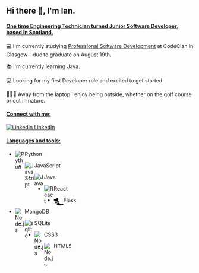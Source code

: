 ## Hi there 👋, I'm Ian.

#### <ins>One time Engineering Technician turned Junior Software Developer, based in Scotland.</ins>

💻 I'm currently studying [Professional Software Development](https://codeclan.com/courses/professional-software-development/) at CodeClan in Glasgow - due to graduate on August 19th.

📚 I'm currently learning Java.

💻 Looking for my first Developer role and excited to get started.

🏌🏽‍♂️ Away from the laptop i enjoy being outside, whether on the golf course or out in nature.


#### <ins>Connect with me:</ins>
[![Linkedin](https://i.stack.imgur.com/gVE0j.png) LinkedIn](https://www.linkedin.com/in/ian-wlodarczyk)
&nbsp;




#### <ins>Languages and tools:</ins>
 * <img align="left" alt="Python" width="26px" src="https://raw.githubusercontent.com/jmnote/z-icons/master/svg/python.svg"/> Python
 
 * <img align="left" alt="JavaScript" width="26px" src="https://raw.githubusercontent.com/jmnote/z-icons/master/svg/javascript.svg"/> JavaScript
 
 * <img align="left" alt="Java" width="26px" src="https://raw.githubusercontent.com/jmnote/z-icons/master/svg/java.svg"/> Java

 * <img align="left" alt="React" width="26px" src="https://user-images.githubusercontent.com/102290897/182042458-8b7b356b-22f6-41c9-900c-dd57b7710b10.png"/> React

 * <img align="left" alt="Flask" width="26px" src="https://raw.githubusercontent.com/simple-icons/simple-icons/22dcd449cefa00d7b7f22984d16c480276b417a4/icons/flask.svg"/> Flask
 * <img align="left" alt="Node.js" width="26px" src="https://profilinator.rishav.dev/skills-assets/mongodb-original-wordmark.svg" alt="MongoDB"/> MongoDB
 
 * <img align="left" alt="sqlite" width="26px" src="https://e7.pngegg.com/pngimages/778/255/png-clipart-sqlite-database-android-mysql-android-text-logo-thumbnail.png" /> SQLite
 
 * <img align="left" alt="Node.js" width="26px" src="https://profilinator.rishav.dev/skills-assets/css3-original-wordmark.svg" alt="CSS3"/> CSS3
 
 * <img align="left" alt="Node.js" width="26px" src="https://profilinator.rishav.dev/skills-assets/html5-original-wordmark.svg" alt="HTML5" /> HTML5
 


<!--
<img align="left" alt="VSCode" width="26" src="https://github.com/hussainweb/hussainweb/blob/main/icons/vscode.png?raw=true"/> VSCode
<table>
<tr>
<td width="33%">
 <div> 
 * <img align="left" alt="Python" width="26px" src="https://raw.githubusercontent.com/jmnote/z-icons/master/svg/python.svg"/> Python
 * <img align="left" alt="JavaScript" width="26px" src="https://raw.githubusercontent.com/jmnote/z-icons/master/svg/javascript.svg"/> JavaScript
 * <img align="left" alt="Java" width="26px" src="https://raw.githubusercontent.com/jmnote/z-icons/master/svg/java.svg"/> Java
 </div>
</td>
<td width="33%">
  
<div>
* <img align="left" alt="Node.js" width="26px" src="https://profilinator.rishav.dev/skills-assets/nodejs-original-wordmark.svg" alt="Node.js"/> Node.js
* <img align="left" alt="React" width="26px" src="https://user-images.githubusercontent.com/102290897/182042458-8b7b356b-22f6-41c9-900c-dd57b7710b10.png"/> React
* <img align="left" alt="Flask" width="26px" src="https://raw.githubusercontent.com/simple-icons/simple-icons/22dcd449cefa00d7b7f22984d16c480276b417a4/icons/flask.svg"/> Flask
</div>
  
</td>
<td width="33%">
 
 <div>
 * <img align="left" alt="Node.js" width="26px" src="https://profilinator.rishav.dev/skills-assets/mongodb-original-wordmark.svg" alt="MongoDB"/> MongoDB
 * <img align="left" alt="Node.js" width="26px" src="https://profilinator.rishav.dev/skills-assets/css3-original-wordmark.svg" alt="CSS3"/> CSS3
 * <img align="left" alt="Node.js" width="26px" src="https://profilinator.rishav.dev/skills-assets/html5-original-wordmark.svg" alt="HTML5" /> HTML5
 </div>
</tr>
</table>
-->


<!--
**ianflod/ianflod** is a ✨ _special_ ✨ repository because its `README.md` (this file) appears on your GitHub profile.

Here are some ideas to get you started:

- 🔭 I’m currently working on ...
- 🌱 I’m currently learning ...
- 👯 I’m looking to collaborate on ...
- 🤔 I’m looking for help with ...
- 💬 Ask me about ...
- 📫 How to reach me: ...
- 😄 Pronouns: ...
- ⚡ Fun fact: ...
-->
